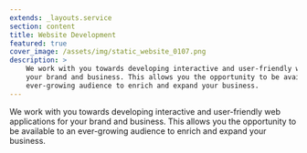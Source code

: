 ```yaml
---
extends: _layouts.service
section: content
title: Website Development
featured: true
cover_image: /assets/img/static_website_0107.png
description: >
    We work with you towards developing interactive and user-friendly web applications for
    your brand and business. This allows you the opportunity to be available to an
    ever-growing audience to enrich and expand your business.
---
```


We work with you towards developing interactive and user-friendly web applications for
your brand and business. This allows you the opportunity to be available to an
ever-growing audience to enrich and expand your business.
